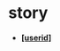 <!-- generated by markdown-notes-tree -->

# story

<!-- optional markdown-notes-tree directory description starts here -->

<!-- optional markdown-notes-tree directory description ends here -->

- [**\[userid\]**](\[userid])
